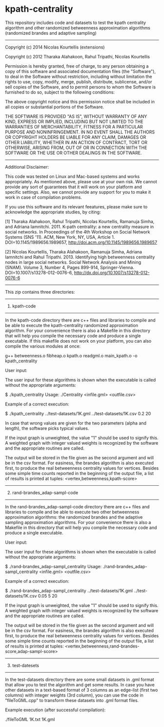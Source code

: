 kpath-centrality
================

This repository includes code and datasets to test the kpath centrality
algorithm and other randomized betweenness approximation algorithms
(randomized brandes and adaptive sampling)

---------------------------------------------------------------------------
Copyright (c) 2014 Nicolas Kourtellis (extensions)

Copyright (c) 2012 Tharaka Alahakoon, Rahul Tripathi, Nicolas Kourtellis

Permission is hereby granted, free of charge, to any person obtaining a copy
of this software and associated documentation files (the "Software"), to deal
in the Software without restriction, including without limitation the rights
to use, copy, modify, merge, publish, distribute, sublicense, and/or sell
copies of the Software, and to permit persons to whom the Software is
furnished to do so, subject to the following conditions:

The above copyright notice and this permission notice shall be included in
all copies or substantial portions of the Software.

THE SOFTWARE IS PROVIDED "AS IS", WITHOUT WARRANTY OF ANY KIND, EXPRESS OR
IMPLIED, INCLUDING BUT NOT LIMITED TO THE WARRANTIES OF MERCHANTABILITY,
FITNESS FOR A PARTICULAR PURPOSE AND NONINFRINGEMENT. IN NO EVENT SHALL THE
AUTHORS OR COPYRIGHT HOLDERS BE LIABLE FOR ANY CLAIM, DAMAGES OR OTHER
LIABILITY, WHETHER IN AN ACTION OF CONTRACT, TORT OR OTHERWISE, ARISING FROM,
OUT OF OR IN CONNECTION WITH THE SOFTWARE OR THE USE OR OTHER DEALINGS IN
THE SOFTWARE.

----------------------------------------------------------------------------
Additional Disclaimer:

This code was tested on Linux and Mac-based systems and works appropriately.
As mentioned above, please use at your own risk. We cannot provide any sort 
of guarantees that it will work on your platform and specific settings.
Also, we cannot provide any support for you to make it work in case of
compilation problems.

If you use this software and its relevant feeatures, please make sure to
acknowledge the appropriate studies, by citing:

[1]	Tharaka Alahakoon, Rahul Tripathi, Nicolas Kourtellis, Ramanuja Simha,
	and Adriana Iamnitchi. 2011. K-path centrality: a new centrality measure
	in social networks. In Proceedings of the 4th Workshop on Social Network
	Systems (SNS '11). ACM, New York, NY, USA, Article 1.
	DOI=10.1145/1989656.1989657, http://doi.acm.org/10.1145/1989656.1989657

[2]	Nicolas Kourtellis, Tharaka Alahakoon, Ramanuja Simha, Adriana Iamnitchi
	and Rahul Tripathi. 2013. Identifying high betweenness centrality nodes
	in large social networks. Social Network Analysis and Mining (SNAM).
	Volume 3, Number 4, Pages 899-914, Springer-Vienna.
	DOI=10.1007/s13278-012-0076-6, http://dx.doi.org/10.1007/s13278-012-0076-6

---------------------------------------------------------------------------

This zip contains three directories:

-------------
1. kpath-code
-------------

In the kpath-code directory there are c++ files and libraries to compile and 
be able to execute the kpath-centrality randomized approximation algorithm.
For your convenience there is also a Makefile in this directory that will
help you compile the necessary code and produce a single executable. If this
makefile does not work on your platform, you can also compile the various
modules at once:

g++ betweenness.o fibheap.o kpath.o readgml.o main_kpath.o -o kpath_centrality

User input:

The user input for these algorithms is shown when the executable is called
without the appropriate arguments:

$ ./kpath_centrality
Usage: ./Centrality <infile.gml> <outfile.csv> <k-path alpha> <k-path length>

Example of a correct execution:

$ ./kpath_centrality ../test-datasets/1K.gml ../test-datasets/1K.csv 0.2 20

In case that wrong values are given for the two parameters (alpha and length),
the software picks typical values.

If the input graph is unweighted, the value "1" should be used to signify this.
A weighted graph with integer valued weights is recognized by the software and
the appropriate routines are called.

The output will be stored in the file given as the second argument and will 
be in the csv format. For easiness, the brandes algorithm is also executed
first, to produce the real betweenness centrality values for vertices.
Besides some simple time counts reported in the beginning of the output file,
a list of results is printed at tuples: <vertex,betweenness,kpath-score> 

-------------------------------
2. rand-brandes_adap-sampl-code
-------------------------------

In the rand-brandes_adap-sampl-code directory there are c++ files and libraries
to compile and be able to execute two other betweenness approximation algorithms:
the randomized brandes and the adaptive sampling approximation algorithms.
For your convenience there is also a Makefile in this directory that will
help you compile the necessary code and produce a single executable.

User input:

The user input for these algorithms is shown when the executable is called without
the appropriate arguments:

$ ./rand-brandes_adap-sampl_centrality
Usage: ./rand-brandes_adap-sampl_centrality <infile.gml> <outfile.csv>
<epsilon for rand-bet> <c-threshold for adap-sampl> <pivots for adap-sampl>

Example of a correct execution:

$ ./rand-brandes_adap-sampl_centrality ../test-datasets/1K.gml ../test-datasets/1K.csv 0.05 5 20

If the input graph is unweighted, the value "1" should be used to signify this.
A weighted graph with integer valued weights is recognized by the software and
the appropriate routines are called.

The output will be stored in the file given as the second argument and will 
be in the csv format. For easiness, the brandes algorithm is also executed
first, to produce the real betweenness centrality values for vertices.
Besides some simple time counts reported in the beginning of the output file,
a list of results is printed at tuples: <vertex,betweenness,rand-brandes-score,adap-sampl-score>

----------------
3. test-datesets
----------------

In the test-datasets directory there are some small datasets in .gml format that allow
you to test the algorithm and get some results. In case you have other datasets in a
text-based format of 3 columns as an edge-list (first two columns) with integer weights
(3rd column), you can use the code in "fileToGML.cpp" to transform these datasets into
.gml format files.

Example execution (after successful compilation):

./fileToGML 1K.txt 1K.gml
